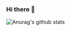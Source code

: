 ### Hi there 👋
![Anurag's github stats](https://github-readme-stats.vercel.app/api?username=Pixelable&show_icons=true&theme=dark)
